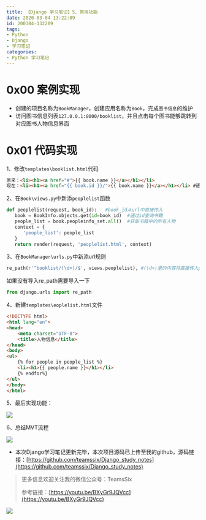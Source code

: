 ```yaml
---
title: 【Django 学习笔记】5、常用功能
date: 2020-03-04 13:22:09
id: 200304-132209
tags:
- Python
- Django
- 学习笔记
categories:
- Python 学习笔记
---
```


# 0x00 案例实现

* 创建的项目名称为`BookManager`，创建应用名称为`Book`，完成`图书信息`的维护
* 访问图书信息列表`127.0.0.1:8000/booklist`，并且点击每个图书能够跳转到对应图书人物信息界面

<!--more-->

# 0x01 代码实现

1、修改`templates\booklist.html`代码

```html
原来：<li><h1><a href="#">{{ book.name }}</a></h1></li>
现在：<li><h1><a href="{{ book.id }}/">{{ book.name }}</a></h1></li> #通过id值来进行对应书籍人物信息查询
```

2、在`Book\views.py`中新添`peoplelist`函数

```python
def peoplelist(request, book_id):	#book_id从url中直接传入
   book = BookInfo.objects.get(id=book_id)	#通过id查询书籍
   people_list = book.peopleinfo_set.all()	#获取书籍中的所有人物
   context = {
      'people_list': people_list
   }
   return render(request, 'peoplelist.html', context)
```

3、在`BookManager\urls.py`中新添url规则

```python
re_path(r'^booklist/(\d+)/$', views.peoplelist), #(\d+)里的内容将直接传入peoplelist函数中的book_id参数
```

如果没有导入re_path需要导入一下

```python
from django.urls import re_path
```

4、新建`templates\eoplelist.html`文件

```html
<!DOCTYPE html>
<html lang="en">
<head>
    <meta charset="UTF-8">
    <title>人物信息</title>
</head>
<body>
<ul>
    {% for people in people_list %}
    <li><h1>{{ people.name }}</h1></li>
    {% endfor%}
</ul>
</body>
</html>
```

5、最后实现功能：

![](https://cdn.jsdelivr.net/gh/teamssix/BlogImages/imgs/12django_note.png.gif)

6、总结MVT流程

![](https://cdn.jsdelivr.net/gh/teamssix/BlogImages/imgs/13django_note.png)

* 本次Django学习笔记更新完毕，本次项目源码已上传至我的github，源码链接：[https://github.com/teamssix/Django_study_notes](https://github.com/teamssix/Django_study_notes)



> 更多信息欢迎关注我的微信公众号：TeamsSix
>
> 参考链接：[https://youtu.be/BXyGr9JQVcc](https://youtu.be/BXyGr9JQVcc)

![](https://cdn.jsdelivr.net/gh/teamssix/BlogImages/imgs/TeamsSix_Subscription_Logo2.png)